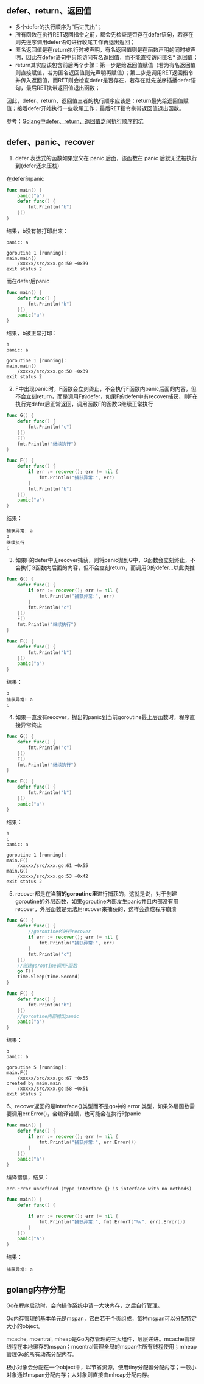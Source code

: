 ## defer、return、返回值

* 多个defer的执行顺序为“后进先出”；
* 所有函数在执行RET返回指令之前，都会先检查是否存在defer语句，若存在则先逆序调用defer语句进行收尾工作再退出返回；
* 匿名返回值是在return执行时被声明，有名返回值则是在函数声明的同时被声明，因此在defer语句中只能访问有名返回值，而不能直接访问匿名* 返回值；
* return其实应该包含前后两个步骤：第一步是给返回值赋值（若为有名返回值则直接赋值，若为匿名返回值则先声明再赋值）；第二步是调用RET返回指令并传入返回值，而RET则会检查defer是否存在，若存在就先逆序插播defer语句，最后RET携带返回值退出函数；

‍‍因此，‍‍defer、return、返回值三者的执行顺序应该是：return最先给返回值赋值；接着defer开始执行一些收尾工作；最后RET指令携带返回值退出函数。

参考：[Golang中defer、return、返回值之间执行顺序的坑](https://my.oschina.net/henrylee2cn/blog/505535)

## defer、panic、recover
1. defer 表达式的函数如果定义在 panic 后面，该函数在 panic 后就无法被执行到(defer还未压栈)

在defer前panic
```go
func main() {
    panic("a")
    defer func() {
        fmt.Println("b")
    }()
}
```
结果，b没有被打印出来：
```
panic: a

goroutine 1 [running]:
main.main()
    /xxxxx/src/xxx.go:50 +0x39
exit status 2
```

而在defer后panic
```go
func main() {
    defer func() {
        fmt.Println("b")
    }()
    panic("a")
}
```
结果，b被正常打印：
```
b
panic: a

goroutine 1 [running]:
main.main()
    /xxxxx/src/xxx.go:50 +0x39
exit status 2
```

2. F中出现panic时，F函数会立刻终止，不会执行F函数内panic后面的内容，但不会立刻return，而是调用F的defer，如果F的defer中有recover捕获，则F在执行完defer后正常返回，调用函数F的函数G继续正常执行
```go
func G() {
    defer func() {
        fmt.Println("c")
    }()
    F()
    fmt.Println("继续执行")
}

func F() {
    defer func() {
        if err := recover(); err != nil {
            fmt.Println("捕获异常:", err)
        }
        fmt.Println("b")
    }()
    panic("a")
}
```
结果：
```
捕获异常: a
b
继续执行
c
```
3. 如果F的defer中无recover捕获，则将panic抛到G中，G函数会立刻终止，不会执行G函数内后面的内容，但不会立刻return，而调用G的defer...以此类推
```go
func G() {
    defer func() {
        if err := recover(); err != nil {
            fmt.Println("捕获异常:", err)
        }
        fmt.Println("c")
    }()
    F()
    fmt.Println("继续执行")
}

func F() {
    defer func() {
        fmt.Println("b")
    }()
    panic("a")
}
```
结果：
```
b
捕获异常: a
c
```
4. 如果一直没有recover，抛出的panic到当前goroutine最上层函数时，程序直接异常终止
```go
func G() {
    defer func() {
        fmt.Println("c")
    }()
    F()
    fmt.Println("继续执行")
}

func F() {
    defer func() {
        fmt.Println("b")
    }()
    panic("a")
}
```
结果：
```
b
c
panic: a

goroutine 1 [running]:
main.F()
    /xxxxx/src/xxx.go:61 +0x55
main.G()
    /xxxxx/src/xxx.go:53 +0x42
exit status 2
```
5. recover都是在**当前的goroutine里**进行捕获的，这就是说，对于创建goroutine的外层函数，如果goroutine内部发生panic并且内部没有用recover，外层函数是无法用recover来捕获的，这样会造成程序崩溃
```go
func G() {
    defer func() {
        //goroutine外进行recover
        if err := recover(); err != nil {
            fmt.Println("捕获异常:", err)
        }
        fmt.Println("c")
    }()
    //创建goroutine调用F函数
    go F()
    time.Sleep(time.Second)
}

func F() {
    defer func() {
        fmt.Println("b")
    }()
    //goroutine内部抛出panic
    panic("a")
}
```
结果：
```
b
panic: a

goroutine 5 [running]:
main.F()
    /xxxxx/src/xxx.go:67 +0x55
created by main.main
    /xxxxx/src/xxx.go:58 +0x51
exit status 2
```
6、recover返回的是interface{}类型而不是go中的 error 类型，如果外层函数需要调用err.Error()，会编译错误，也可能会在执行时panic
```go
func main() {
    defer func() {
        if err := recover(); err != nil {
            fmt.Println("捕获异常:", err.Error())
        }
    }()
    panic("a")
}
```
编译错误，结果：
```
err.Error undefined (type interface {} is interface with no methods)
```

```go
func main() {
    defer func() {

        if err := recover(); err != nil {
            fmt.Println("捕获异常:", fmt.Errorf("%v", err).Error())
        }
    }()
    panic("a")
}
```
结果：
```
捕获异常: a
```

## golang内存分配
Go在程序启动时，会向操作系统申请一大块内存，之后自行管理。

Go内存管理的基本单元是mspan，它由若干个页组成，每种mspan可以分配特定大小的object。

mcache, mcentral, mheap是Go内存管理的三大组件，层层递进。mcache管理线程在本地缓存的mspan；mcentral管理全局的mspan供所有线程使用；mheap管理Go的所有动态分配内存。

极小对象会分配在一个object中，以节省资源，使用tiny分配器分配内存；一般小对象通过mspan分配内存；大对象则直接由mheap分配内存。
